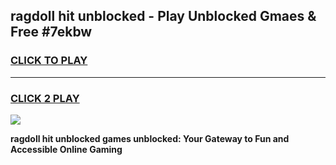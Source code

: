 
## ragdoll hit unblocked - Play Unblocked Gmaes & Free #7ekbw
<h3>
<a href="https://news.freeplayer.one?title=ragdoll_hit_unblocked&ref=03M">CLICK TO PLAY</a></h3>
<hr>

<h3>
<a href="https://news.freeplayer.one?title=ragdoll_hit_unblocked&ref=03M">CLICK 2 PLAY</a>
  
</h3>

<a href="https://news.freeplayer.one?title=ragdoll_hit_unblocked&ref=03M"><img src="https://clearcache.store/games.png"></a>


**ragdoll hit unblocked games unblocked: Your Gateway to Fun and Accessible Online Gaming**
